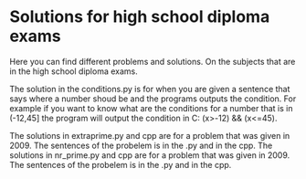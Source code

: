 # Solutions for high school diploma exams

Here you can find different problems and solutions. On the subjects that are in the high school diploma exams.

The solution in the conditions.py is for when you are given a sentence that says where a number shoud be and the programs outputs the condition. For example if you want to know what are the conditions for a number that is in (-12,45] the program will output the condition in C: (x>-12) && (x<=45).

The solutions in extraprime.py and cpp are for a problem that was given in 2009. The sentences of the probelem is in the .py and in the cpp.
The solutions in nr_prime.py and cpp are for a problem that was given in 2009. The sentences of the probelem is in the .py and in the cpp.
